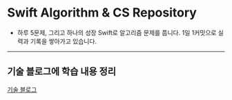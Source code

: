 # Swift Algorithm & CS Repository

- 하루 5문제, 그리고 하나의 성장
Swift로 알고리즘 문제를 풉니다.
1일 1커밋으로 실력과 기록을 쌓아가고 있습니다.

---

## 기술 블로그에 학습 내용 정리
[기술 블로그](https://sssangg719.notion.site/Second-Brain-1a2ee035a51f80afb3c0cdd4c39305e7?pvs=4)




